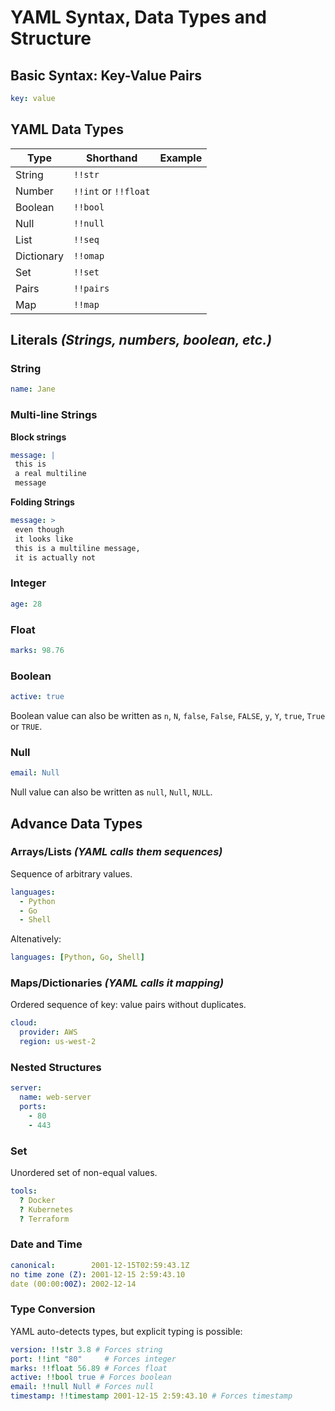 # YAML Syntax, Data Types and Structure

## Basic Syntax: Key-Value Pairs
```yaml
key: value
```

## YAML Data Types
| Type| Shorthand  | Example |
|-----------|-------------|-------------|
| String | `!!str` |  |
| Number | `!!int` or `!!float` |  |
| Boolean | `!!bool` |  |
| Null | `!!null` |  |
| List | `!!seq` |  |
| Dictionary | `!!omap` |  |
| Set | `!!set` |  |
| Pairs | `!!pairs` |  |
| Map | `!!map` |  |



## Literals *(Strings, numbers, boolean, etc.)*
### String
```yaml
name: Jane 
```

### Multi-line Strings
**Block strings**
```yaml
message: |
 this is
 a real multiline
 message
```

**Folding Strings**
```yaml
message: >
 even though
 it looks like
 this is a multiline message,
 it is actually not
```

### Integer
```yaml
age: 28 
```

### Float
```yaml
marks: 98.76 
```

### Boolean
```yaml
active: true 
```
Boolean value can also be written as `n`, `N`, `false`, `False`, `FALSE`, `y`, `Y`, `true`, `True` or `TRUE`.


### Null
```yaml
email: Null 
```
Null value can also be written as `null`, `Null`, `NULL`.


## Advance Data Types

### Arrays/Lists *(YAML calls them sequences)*
Sequence of arbitrary values.
```yaml
languages:
  - Python
  - Go
  - Shell
```

Altenatively: 

```yaml
languages: [Python, Go, Shell] 
```

### Maps/Dictionaries *(YAML calls it mapping)*
Ordered sequence of key: value pairs without duplicates.

```yaml
cloud: 
  provider: AWS
  region: us-west-2
```

### Nested Structures
```yaml
server:
  name: web-server
  ports:
    - 80
    - 443
```

### Set
Unordered set of non-equal values.
```yaml
tools:
  ? Docker
  ? Kubernetes
  ? Terraform
```

### Date and Time
```yaml
canonical:        2001-12-15T02:59:43.1Z
no time zone (Z): 2001-12-15 2:59:43.10
date (00:00:00Z): 2002-12-14
```


### Type Conversion
YAML auto-detects types, but explicit typing is possible:

```yaml
version: !!str 3.8 # Forces string
port: !!int "80"     # Forces integer
marks: !!float 56.89 # Forces float
active: !!bool true # Forces boolean
email: !!null Null # Forces null
timestamp: !!timestamp 2001-12-15 2:59:43.10 # Forces timestamp
```